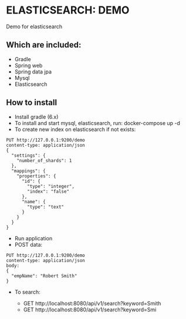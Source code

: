 # ELASTICSEARCH: DEMO

Demo for elasticsearch

## Which are included:

- Gradle
- Spring web
- Spring data jpa
- Mysql
- Elasticsearch

## How to install

- Install gradle (6.x)
- To install and start mysql, elasticsearch, run: docker-compose up -d
- To create new index on elasticsearch if not exists: 

<pre><code>PUT http://127.0.0.1:9200/demo
content-type: application/json
{
  "settings": {
    "number_of_shards": 1
  },
  "mappings": {
    "properties": {
      "id": {
        "type": "integer",
        "index": "false"
      },
      "name": {
        "type": "text"
      }
    }
  }
}
</code></pre>

- Run application
- POST data:
<pre><code>PUT http://127.0.0.1:9200/demo
content-type: application/json
body:
{
  "empName": "Robert Smith"
}
</code></pre>

- To search:

    - GET http://localhost:8080/api/v1/search?keyword=Smith
    - GET http://localhost:8080/api/v1/search?keyword=Smi

